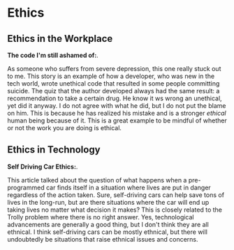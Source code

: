 # Ethics 

## Ethics in the Workplace

**The code I'm still ashamed of:**. 

As someone who suffers from severe depression, this one really stuck out to me. This story is an example of how a developer, who was new in the tech world, wrote unethical code that resulted in some people committing suicide. The quiz that the author developed always had the same result: a recommendation to take a certain drug. He know it ws wrong an unethical, yet did it anyway. I do not agree with what he did, but I do not put the blame on him. This is because he has realized his mistake and is a stronger *ethical* human being because of it. This is a great example to be mindful of whether or not the work you are doing is ethical.


## Ethics in Technology 

**Self Driving Car Ethics:**.  

This article talked about the question of what happens when a pre-programmed car finds itself in a situation where lives are put in danger regardless of the action taken. Sure, self-driving cars can help save tons of lives in the long-run, but are there situations where the car will end up taking lives no matter what decision it makes? This is closely related to the Trolly problem where there is no right answer. Yes, technological advancements are generally a good thing, but I don't think they are all ethnical. I think self-driving cars can be mostly ethnical, but there will undoubtedly be situations that raise ethnical issues and concerns.

